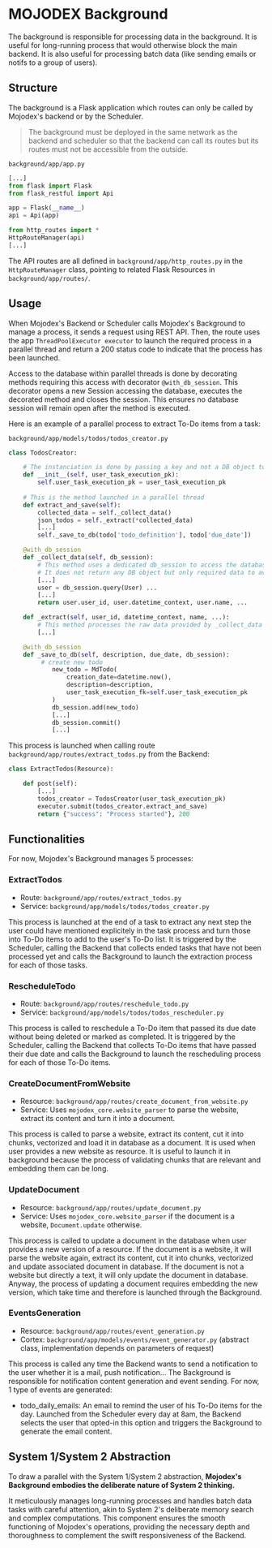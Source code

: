 # MOJODEX Background

The background is responsible for processing data in the background.
It is useful for long-running process that would otherwise block the main backend.
It is also useful for processing batch data (like sending emails or notifs to a group of users).


## Structure
The background is a Flask application which routes can only be called by Mojodex's backend or by the Scheduler.

> The background must be deployed in the same network as the backend and scheduler so that the backend can call its routes but its routes must not be accessible from the outside.

`background/app/app.py`
```python
[...]
from flask import Flask
from flask_restful import Api

app = Flask(__name__)
api = Api(app)

from http_routes import *
HttpRouteManager(api)
[...]
```

The API routes are all defined in `background/app/http_routes.py` in the `HttpRouteManager` class, pointing to related Flask Resources in `background/app/routes/`.

## Usage
When Mojodex's Backend or Scheduler calls Mojodex's Background to manage a process, it sends a request using REST API. Then, the route uses the app `ThreadPoolExecutor executor` to launch the required process in a parallel thread and return a 200 status code to indicate that the process has been launched.

Access to the database within parallel threads is done by decorating methods requiring this access with decorator `@with_db_session`. This decorator opens a new Session accessing the database, executes the decorated method and closes the session. This ensures no database session will remain open after the method is executed.

Here is an example of a parallel process to extract To-Do items from a task:

`background/app/models/todos/todos_creator.py`
```python
class TodosCreator:

    # The instanciation is done by passing a key and not a DB object to avoid keeping a DB session open while a parallel thread using this object will be launched
    def __init__(self, user_task_execution_pk):
        self.user_task_execution_pk = user_task_execution_pk
        
    # This is the method launched in a parallel thread
    def extract_and_save(self):
        collected_data = self._collect_data()
        json_todos = self._extract(*collected_data)
        [...]
        self._save_to_db(todo['todo_definition'], todo['due_date'])

    @with_db_session
    def _collect_data(self, db_session):
        # This method uses a dedicated db_session to access the database and retrieve all the data needed for the process
        # It does not return any DB object but only required data to avoid keeping the DB session open
        [...]
        user = db_session.query(User) ...
        [...]
        return user.user_id, user.datetime_context, user.name, ...

    def _extract(self, user_id, datetime_context, name, ...):
        # This method processes the raw data provided by _collect_data to extract To-Do items
        [...]

    @with_db_session
    def _save_to_db(self, description, due_date, db_session):
         # create new todo
            new_todo = MdTodo(
                creation_date=datetime.now(),
                description=description,
                user_task_execution_fk=self.user_task_execution_pk
            )
            db_session.add(new_todo)
            [...]
            db_session.commit()
            [...]
```

This process is launched when calling route `background/app/routes/extract_todos.py` from the Backend:
```python
class ExtractTodos(Resource):

    def post(self):
        [...]
        todos_creator = TodosCreator(user_task_execution_pk)
        executor.submit(todos_creator.extract_and_save)
        return {"success": "Process started"}, 200
```


## Functionalities

For now, Mojodex's Background manages 5 processes:

### ExtractTodos
- Route: `background/app/routes/extract_todos.py`
- Service: `background/app/models/todos/todos_creator.py`

This process is launched at the end of a task to extract any next step the user could have mentioned explicitely in the task process and turn those into To-Do items to add to the user's To-Do list.
It is triggered by the Scheduler, calling the Backend that collects ended tasks that have not been processed yet and calls the Background to launch the extraction process for each of those tasks.

### RescheduleTodo
- Route: `background/app/routes/reschedule_todo.py`
- Service: `background/app/models/todos/todos_rescheduler.py`

This process is called to reschedule a To-Do item that passed its due date without being deleted or marked as completed.
It is triggered by the Scheduler, calling the Backend that collects To-Do items that have passed their due date and calls the Background to launch the rescheduling process for each of those To-Do items.

### CreateDocumentFromWebsite
- Resource: `background/app/routes/create_document_from_website.py`
- Service: Uses `mojodex_core.website_parser` to parse the website, extract its content and turn it into a document.

This process is called to parse a website, extract its content, cut it into chunks, vectorized and load it in database as a document. It is used when user provides a new website as resource. It is useful to launch it in background because the process of validating chunks that are relevant and embedding them can be long.

### UpdateDocument
- Resource: `background/app/routes/update_document.py`
- Service: Uses `mojodex_core.website_parser` if the document is a website, `Document.update` otherwise.

This process is called to update a document in the database when user provides a new version of a resource.
If the document is a website, it will parse the website again, extract its content, cut it into chunks, vectorized and update associated document in database.
If the document is not a website but directly a text, it will only update the document in database.
Anyway, the process of updating a document requires embedding the new version, which take time and therefore is launched through the Background.

### EventsGeneration
- Resource: `background/app/routes/event_generation.py`
- Cortex: `background/app/models/events/event_generator.py` (abstract class, implementation depends on parameters of request)

This process is called any time the Backend wants to send a notification to the user whether it is a mail, push notification... The Background is responsible for notification content generation and event sending.
For now, 1 type of events are generated:
- todo_daily_emails: An email to remind the user of his To-Do items for the day. Launched from the Scheduler every day at 8am, the Backend selects the user that opted-in this option and triggers the Background to generate the email content.


## System 1/System 2 Abstraction

To draw a parallel with the System 1/System 2 abstraction, **Mojodex's Background embodies the deliberate nature of System 2 thinking.**

It meticulously manages long-running processes and handles batch data tasks with careful attention, akin to System 2's deliberate memory search and complex computations. This component ensures the smooth functioning of Mojodex's operations, providing the necessary depth and thoroughness to complement the swift responsiveness of the Backend.
